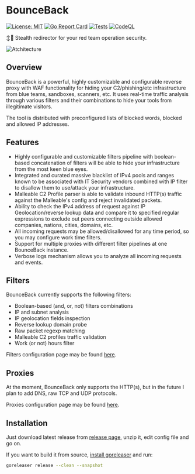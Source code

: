 # BounceBack

[![License: MIT](https://img.shields.io/badge/License-MIT-yellow.svg)](/LICENSE)
[![Go Report Card](https://goreportcard.com/badge/github.com/D00Movenok/BounceBack)](https://goreportcard.com/report/github.com/D00Movenok/BounceBack)
[![Tests](https://github.com/D00Movenok/BounceBack/actions/workflows/tests.yml/badge.svg)](https://github.com/D00Movenok/BounceBack/actions/workflows/tests.yml)
[![CodeQL](https://github.com/D00Movenok/BounceBack/actions/workflows/codeql.yml/badge.svg)](https://github.com/D00Movenok/BounceBack/actions/workflows/codeql.yml)

↕️🤫 Stealth redirector for your red team operation security.

![Atchitecture](/assets/architecture.png)

## Overview

BounceBack is a powerful, highly customizable and configurable reverse proxy with WAF functionality for hiding your C2/phishing/etc infrastructure from blue teams, sandboxes, scanners, etc. It uses real-time traffic analysis through various filters and their combinations to hide your tools from illegitimate visitors.

The tool is distributed with preconfigured lists of blocked words, blocked and allowed IP addresses.

## Features

* Highly configurable and customizable filters pipeline with boolean-based concatenation of filters will be able to hide your infrastructure from the most keen blue eyes.
* Integrated and curated massive blacklist of IPv4 pools and ranges known to be associated with IT Security vendors combined with IP filter to disallow them to use/attack your infrastructure.
* Malleable C2 Profile parser is able to validate inbound HTTP(s) traffic against the Malleable's config and reject invalidated packets.
* Ability to check the IPv4 address of request against IP Geolocation/reverse lookup data and compare it to specified regular expressions to exclude out peers connecting outside allowed companies, nations, cities, domains, etc.
* All incoming requests may be allowed/disallowed for any time period, so you may configure work time filters.
* Support for multiple proxies with different filter pipelines at one BounceBack instance.
* Verbose logs mechanism allows you to analyze all incoming requests and events.

## Filters

BounceBack currently supports the following filters:

* Boolean-based (and, or, not) filters combinations
* IP and subnet analysis
* IP geolocation fields inspection
* Reverse lookup domain probe
* Raw packet regexp matching
* Malleable C2 profiles traffic validation
* Work (or not) hours filter

Filters configuration page may be found [here](https://github.com/D00Movenok/BounceBack/wiki/1.-Filters).

## Proxies

At the moment, BounceBack only supports the HTTP(s), but in the future I plan to add DNS, raw TCP and UDP protocols.

Proxies configuration page may be found [here](https://github.com/D00Movenok/BounceBack/wiki/2.-Proxies).

## Installation

Just download latest release from [release page](https://github.com/D00Movenok/BounceBack/releases), unzip it, edit config file and go on.

If you want to build it from source, [install goreleaser](https://goreleaser.com/install/) and run:

```bash
goreleaser release --clean --snapshot
```
